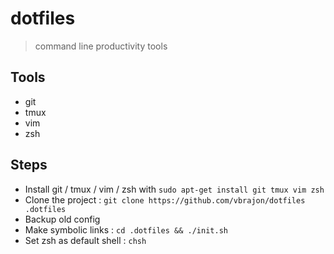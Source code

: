 # dotfiles
> command line productivity tools

## Tools
- git
- tmux
- vim
- zsh

## Steps
- Install git / tmux / vim / zsh with `sudo apt-get install git tmux vim zsh`
- Clone the project : `git clone https://github.com/vbrajon/dotfiles .dotfiles`
- Backup old config
- Make symbolic links : `cd .dotfiles && ./init.sh`
- Set zsh as default shell : `chsh`
